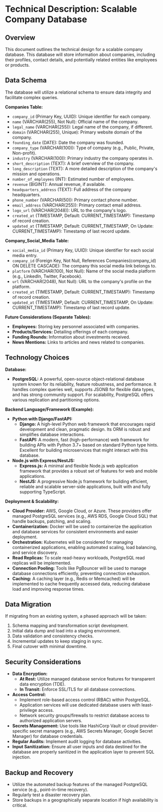 # Technical Description: Scalable Company Database

## Overview

This document outlines the technical design for a scalable company database. This database will store information about companies, including their profiles, contact details, and potentially related entities like employees or products.

## Data Schema

The database will utilize a relational schema to ensure data integrity and facilitate complex queries.

**Companies Table:**

*   `company_id` (Primary Key, UUID): Unique identifier for each company.
*   `name` (VARCHAR(255), Not Null): Official name of the company.
*   `legal_name` (VARCHAR(255)): Legal name of the company, if different.
*   `domain` (VARCHAR(255), Unique): Primary website domain of the company.
*   `founding_date` (DATE): Date the company was founded.
*   `company_type` (VARCHAR(100)): Type of company (e.g., Public, Private, Non-profit).
*   `industry` (VARCHAR(100)): Primary industry the company operates in.
*   `short_description` (TEXT): A brief overview of the company.
*   `long_description` (TEXT): A more detailed description of the company's mission and operations.
*   `number_of_employees` (INT): Estimated number of employees.
*   `revenue` (BIGINT): Annual revenue, if available.
*   `headquarters_address` (TEXT): Full address of the company headquarters.
*   `phone_number` (VARCHAR(50)): Primary contact phone number.
*   `email_address` (VARCHAR(255)): Primary contact email address.
*   `logo_url` (VARCHAR(2048)): URL to the company's logo.
*   `created_at` (TIMESTAMP, Default: CURRENT_TIMESTAMP): Timestamp of record creation.
*   `updated_at` (TIMESTAMP, Default: CURRENT_TIMESTAMP, On Update: CURRENT_TIMESTAMP): Timestamp of last record update.

**Company_Social_Media Table:**

*   `social_media_id` (Primary Key, UUID): Unique identifier for each social media entry.
*   `company_id` (Foreign Key, Not Null, References Companies(company_id) ON DELETE CASCADE): The company this social media link belongs to.
*   `platform` (VARCHAR(100), Not Null): Name of the social media platform (e.g., LinkedIn, Twitter, Facebook).
*   `url` (VARCHAR(2048), Not Null): URL to the company's profile on the platform.
*   `created_at` (TIMESTAMP, Default: CURRENT_TIMESTAMP): Timestamp of record creation.
*   `updated_at` (TIMESTAMP, Default: CURRENT_TIMESTAMP, On Update: CURRENT_TIMESTAMP): Timestamp of last record update.

**Future Considerations (Separate Tables):**

*   **Employees:** Storing key personnel associated with companies.
*   **Products/Services:** Detailing offerings of each company.
*   **Funding Rounds:** Information about investments received.
*   **News Mentions:** Links to articles and news related to companies.

## Technology Choices

**Database:**

*   **PostgreSQL:** A powerful, open-source object-relational database system known for its reliability, feature robustness, and performance. It handles complex queries well, supports JSONB for flexible data types, and has strong community support. For scalability, PostgreSQL offers various replication and partitioning options.

**Backend Language/Framework (Example):**

*   **Python with Django/FastAPI:**
    *   **Django:** A high-level Python web framework that encourages rapid development and clean, pragmatic design. Its ORM is robust and simplifies database interactions.
    *   **FastAPI:** A modern, fast (high-performance) web framework for building APIs with Python 3.7+ based on standard Python type hints. Excellent for building microservices that might interact with this database.
*   **Node.js with Express/NestJS:**
    *   **Express.js:** A minimal and flexible Node.js web application framework that provides a robust set of features for web and mobile applications.
    *   **NestJS:** A progressive Node.js framework for building efficient, reliable and scalable server-side applications, built with and fully supporting TypeScript.

**Deployment & Scalability:**

*   **Cloud Provider:** AWS, Google Cloud, or Azure. These providers offer managed PostgreSQL services (e.g., AWS RDS, Google Cloud SQL) that handle backups, patching, and scaling.
*   **Containerization:** Docker will be used to containerize the application and database services for consistent environments and easier deployment.
*   **Orchestration:** Kubernetes will be considered for managing containerized applications, enabling automated scaling, load balancing, and service discovery.
*   **Read Replicas:** To scale read-heavy workloads, PostgreSQL read replicas will be implemented.
*   **Connection Pooling:** Tools like PgBouncer will be used to manage database connections efficiently, preventing connection exhaustion.
*   **Caching:** A caching layer (e.g., Redis or Memcached) will be implemented to cache frequently accessed data, reducing database load and improving response times.

## Data Migration

If migrating from an existing system, a phased approach will be taken:
1.  Schema mapping and transformation script development.
2.  Initial data dump and load into a staging environment.
3.  Data validation and consistency checks.
4.  Incremental updates to keep staging in sync.
5.  Final cutover with minimal downtime.

## Security Considerations

*   **Data Encryption:**
    *   **At Rest:** Utilize managed database service features for transparent data encryption (TDE).
    *   **In Transit:** Enforce SSL/TLS for all database connections.
*   **Access Control:**
    *   Implement role-based access control (RBAC) within PostgreSQL.
    *   Application services will use dedicated database users with least-privilege access.
    *   Network security groups/firewalls to restrict database access to authorized application servers.
*   **Secrets Management:** Use tools like HashiCorp Vault or cloud provider-specific secret managers (e.g., AWS Secrets Manager, Google Secret Manager) for database credentials.
*   **Regular Audits:** Implement audit logging for database activities.
*   **Input Sanitization:** Ensure all user inputs and data destined for the database are properly sanitized in the application layer to prevent SQL injection.

## Backup and Recovery

*   Utilize the automated backup features of the managed PostgreSQL service (e.g., point-in-time recovery).
*   Regularly test a disaster recovery plan.
*   Store backups in a geographically separate location if high availability is critical.
